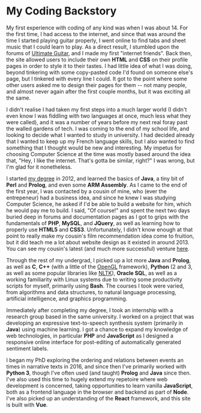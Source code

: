 # My Coding Backstory

My first experience with coding of any kind was when I was about 14. For the first time, I had access to the internet, and since that was around the time I started playing guitar properly, I went online to find tabs and sheet music that I could learn to play. As a direct result, I stumbled upon the forums of [Ultimate Guitar](https://www.ultimate-guitar.com/), and I made my first "internet friends". Back then, the site allowed users to include their own **HTML** and **CSS** on their profile pages in order to style it to their tastes. I had little idea of what I was doing, beyond tinkering with some copy-pasted code I'd found on someone else's page, but I tinkered with every line I could. It got to the point where some other users asked me to design their pages for them -- not many people, and almost never again after the first couple months, but it was exciting all the same.

I didn't realise I had taken my first steps into a much larger world (I didn't even know I was fiddling with two languages at once, much less what they were called), and it was a number of years before my next real foray past the walled gardens of tech. I was coming to the end of my school life, and looking to decide what I wanted to study in university. I had decided already that I wanted to keep up my French language skills, but I also wanted to find something that I thought would be new and interesting. My impetus for choosing Computer Science at the time was mostly based around the idea that, "Hey, I like the internet. That's gotta be similar, right?" I was wrong, but I'm glad for it nonetheless.

I started [my degree](https://www.tcd.ie/courses/undergraduate/az/course.php?id=DUBMF-CSLA-2F09) in 2012, and learned the basics of **Java**, a tiny bit of **Perl** and **Prolog**, and even some **ARM Assembly**. As I came to the end of the first year, I was contacted by a cousin of mine, who (ever the entrepeneur) had a business idea, and since he knew I was studying Computer Science, he asked if I'd be able to build a website for him, which he would pay me to build. I said, "Of course!" and spent the next two days buried deep in forums and documentation pages as I got to grips with the fundamentals of **PHP**, **MySQL**, and **JQuery**, as well as learning how to properly use **HTML5** and **CSS3**. Unfortunately, I didn't know enough at that point to really make my cousin's film recommendation idea come to fruition, but it did teach me a lot about website design as it existed in around 2013. You can see my cousin's latest (and much more successful) venture [here](https://dublininstagramtours.com/).

Through the rest of my undergrad, I picked up a lot more **Java** and **Prolog**, as well as **C**, **C++** (with a little of the [OpenGL](https://www.opengl.org/) framework), **Python** (2 and 3, as well as some popular libraries like [NLTK](https://www.nltk.org/)), **Oracle SQL**, as well as a working familiarity with Linux systems due to writing some productivity scripts for myself, primarily using **Bash**. The courses I took were varied, from algorithms and data structures, to natural language processing, artificial intelligence, and graphics programming.

Immediately after completing my degree, I took an internship with a research group based in the same university. I worked on a project that was developing an expressive text-to-speech synthesis system (primarily in **Java**) using machine learning. I got a chance to expand my knowledge of web technologies, in particular **PHP** and **JavaScript** as I designed a responsive online interface for post-editing of automatically generated sentiment labels.

I began my PhD exploring the ordering and relations between events an times in narrative texts in 2016, and since then I've primarily worked with **Python 3**, though I've often used (and taught) **Prolog** and **Java** since then. I've also used this time to hugely extend my repetoire where web development is concerned, taking opportunities to learn vanilla **JavaScript**, both as a frontend language in the browser and backend as part of **Node**. I've also picked up an understanding of the **React** framework, and this site is built with **Vue**.